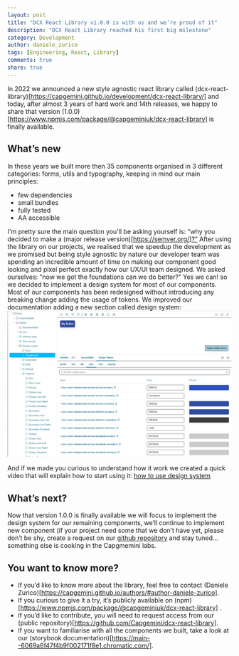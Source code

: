 ```yaml
---
layout: post
title: "DCX React Library v1.0.0 is with us and we’re proud of it"
description: "DCX React Library reached his first big milestone"
category: Development
author: daniele_zurico
tags: [Engineering, React, Library]
comments: true
share: true
---
```


In 2022 we announced a new style agnostic react library called (dcx-react-library)[https://capgemini.github.io/development/dcx-react-library/] and today, after almost 3 years of hard work and 14th releases, we happy to share that version (1.0.0)[https://www.npmjs.com/package/@capgeminiuk/dcx-react-library] is finally available.

## What’s new

In these years we built more then 35 components organised in 3 different categories: forms, utils and typography, keeping in mind our main principles:

- few dependencies
- small bundles
- fully tested
- AA accessible

I'm pretty sure the main question you'll be asking yourself is: “why you decided to make a (major release version)[https://semver.org/]?”
After using the library on our projects, we realised that we speedup the development as we promised but being style agnostic by nature our developer team was spending an incredible amount of time on making our component good looking and pixel perfect exactly how our UX/UI team designed. We asked ourselves: “now we got the foundations can we do better?” Yes we can! so we decided to implement a design system for most of our components.
Most of our components has been redesigned without introducing any breaking change adding the usage of tokens. We improved our documentation adding a new section called design system:
![Documentation](/images/2024-04-03-dcx-react-library-v1-is-here/dcx-react-library-v1-storybook.jpg)

And if we made you curious to understand how it work we created a quick video that will explain how to start using it:
[how to use design system](https://capgemini.sharepoint.com/:v:/r/sites/SoftwareEngineeringBlog/Shared%20Documents/General/dcx-react-library-design-system.mp4?csf=1&web=1&e=snkrTv)

## What’s next?

Now that version 1.0.0 is finally available we will focus to implement the design system for our remaining components, we’ll continue to implement new component (if your project need some that we don’t have yet, please don’t be shy, create a request on our [github repository](https://github.com/Capgemini/dcx-react-library) and stay tuned… something else is cooking in the Capgmemini labs.

## You want to know more?

- If you’d like to know more about the library, feel free to contact (Daniele Zurico)[https://capgemini.github.io/authors/#author-daniele-zurico].
- If you curious to give it a try, it’s publicly available on (npm)[https://www.npmjs.com/package/@capgeminiuk/dcx-react-library] .
- If you’d like to contribute, you will need to request access from our (public repository)[https://github.com/Capgemini/dcx-react-library].
- If you want to familiarise with all the components we built, take a look at our (storybook documentation)[https://main--6069a6f47f4b9f002171f8e1.chromatic.com/].
